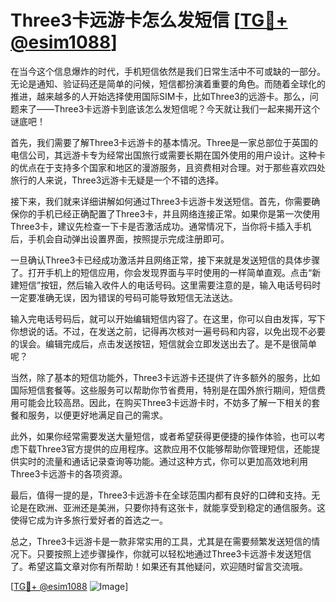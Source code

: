 # Three3卡远游卡怎么发短信 [[TG💪+ @esim1088](https://t.me/s/esim1088)]

在当今这个信息爆炸的时代，手机短信依然是我们日常生活中不可或缺的一部分。无论是通知、验证码还是简单的问候，短信都扮演着重要的角色。而随着全球化的推进，越来越多的人开始选择使用国际SIM卡，比如Three3的远游卡。那么，问题来了——Three3卡远游卡到底该怎么发短信呢？今天就让我们一起来揭开这个谜底吧！

首先，我们需要了解Three3卡远游卡的基本情况。Three是一家总部位于英国的电信公司，其远游卡专为经常出国旅行或需要长期在国外使用的用户设计。这种卡的优点在于支持多个国家和地区的漫游服务，且资费相对合理。对于那些喜欢四处旅行的人来说，Three3远游卡无疑是一个不错的选择。

接下来，我们就来详细讲解如何通过Three3卡远游卡发送短信。首先，你需要确保你的手机已经正确配置了Three3卡，并且网络连接正常。如果你是第一次使用Three3卡，建议先检查一下卡是否激活成功。通常情况下，当你将卡插入手机后，手机会自动弹出设置界面，按照提示完成注册即可。

一旦确认Three3卡已经成功激活并且网络正常，接下来就是发送短信的具体步骤了。打开手机上的短信应用，你会发现界面与平时使用的一样简单直观。点击“新建短信”按钮，然后输入收件人的电话号码。这里需要注意的是，输入电话号码时一定要准确无误，因为错误的号码可能导致短信无法送达。

输入完电话号码后，就可以开始编辑短信内容了。在这里，你可以自由发挥，写下你想说的话。不过，在发送之前，记得再次核对一遍号码和内容，以免出现不必要的误会。编辑完成后，点击发送按钮，短信就会立即发送出去了。是不是很简单呢？

当然，除了基本的短信功能外，Three3卡远游卡还提供了许多额外的服务，比如国际短信套餐等。这些服务可以帮助你节省费用，特别是在国外旅行期间，短信费用可能会比较高昂。因此，在购买Three3卡远游卡时，不妨多了解一下相关的套餐和服务，以便更好地满足自己的需求。

此外，如果你经常需要发送大量短信，或者希望获得更便捷的操作体验，也可以考虑下载Three3官方提供的应用程序。这款应用不仅能够帮助你管理短信，还能提供实时的流量和通话记录查询等功能。通过这种方式，你可以更加高效地利用Three3卡远游卡的各项资源。

最后，值得一提的是，Three3卡远游卡在全球范围内都有良好的口碑和支持。无论是在欧洲、亚洲还是美洲，只要你持有这张卡，就能享受到稳定的通信服务。这使得它成为许多旅行爱好者的首选之一。

总之，Three3卡远游卡是一款非常实用的工具，尤其是在需要频繁发送短信的情况下。只要按照上述步骤操作，你就可以轻松地通过Three3卡远游卡发送短信了。希望这篇文章对你有所帮助！如果还有其他疑问，欢迎随时留言交流哦。

[[TG💪+ @esim1088](https://t.me/s/esim1088) ![Image](https://i.postimg.cc/4NQfJmqS/Snipaste-2025-05-13-00-14-12.png)]